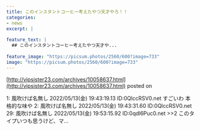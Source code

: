 ```yaml
---
title: このインスタントコーヒー考えたやつ天才やろ！！
categories:
- news
excerpt: |
  
feature_text: |
  ## このインスタントコーヒー考えたやつ天才や...
  
feature_image: "https://picsum.photos/2560/600?image=733"
image: "https://picsum.photos/2560/600?image=733"
---
```


[http://vipsister23.com/archives/10058637.html](http://vipsister23.com/archives/10058637.html)
posted on 

<!--more-->

1: 風吹けば名無し 2022/05/13(金) 19:43:19.13 ID:0QlccRSV0.net すごいわ 本格的な味や 2: 風吹けば名無し 2022/05/13(金) 19:43:31.60 ID:0QlccRSV0.net 29: 風吹けば名無し 2022/05/13(金) 19:53:15.92 ID:0qdl6Puc0.net &gt;&gt;2 このタイプいつも思うけど、マ...
